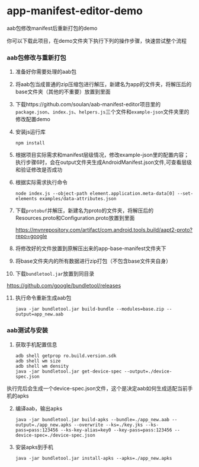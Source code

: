 # app-manifest-editor-demo

aab包修改manifest后重新打包的demo

你可以下载此项目，在demo文件夹下执行下列的操作步骤，快速尝试整个流程

### aab包修改与重新打包

1. 准备好你需要处理的aab包

2. 将aab包当成普通的zip压缩包进行解压，新建名为app的文件夹，将解压后的base文件夹（其他的不重要）放置到里面

3. 下载https://github.com/soulan/aab-manifest-editor项目里的`package.json`、`index.js`、`helpers.js`三个文件和`example-json`文件夹里的修改配置demo

4. 安装js运行库

       npm install

5. 根据项目实际需求和manifest层级情况，修改example-json里的配置内容；执行步骤6时，会在output文件夹生成AndroidManifest.json文件,可查看层级和验证修改是否成功

6. 根据实际需求执行命令

       node index.js --object-path element.application.meta-data[0] --set-elements examples/data-attributes.json

7. 下载`protobuf`并解压，新建名为proto的文件夹，将解压后的Resources.proto和Configuration.proto放置到里面

   https://mvnrepository.com/artifact/com.android.tools.build/aapt2-proto?repo=google

8. 将修改好的文件放置到原解压出来的app-base-manifest文件夹下

9. 将base文件夹内的所有数据进行zip打包（不包含base文件夹自身）

10. 下载`bundletool.jar`放置到同目录

   https://github.com/google/bundletool/releases

11. 执行命令重新生成aab包

        java -jar bundletool.jar build-bundle --modules=base.zip --output=app_new.aab



### aab测试与安装

1. 获取手机配置信息

       adb shell getprop ro.build.version.sdk
       adb shell wm size
       adb shell wm density
       java -jar bundletool.jar get-device-spec --output=./device-spec.json

执行完后会生成一个device-spec.json文件，这个是决定aab如何生成适配当前手机的apks

2. 编译aab，输出apks

       java -jar bundletool.jar build-apks --bundle=./app_new.aab --output=./app_new.apks --overwrite --ks=./key.jks --ks-pass=pass:123456 --ks-key-alias=key0 --key-pass=pass:123456 --device-spec=./device-spec.json

3. 安装apks到手机

       java -jar bundletool.jar install-apks --apks=./app_new.apks
